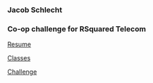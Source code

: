 ### Jacob Schlecht

### Co-op challenge for RSquared Telecom

[Resume](https://github.com/Dadadah/RSquaredCoopChalenge/blob/master/resume.md)

[Classes](https://github.com/Dadadah/RSquaredCoopChalenge/blob/master/classes.md)

[Challenge]()
